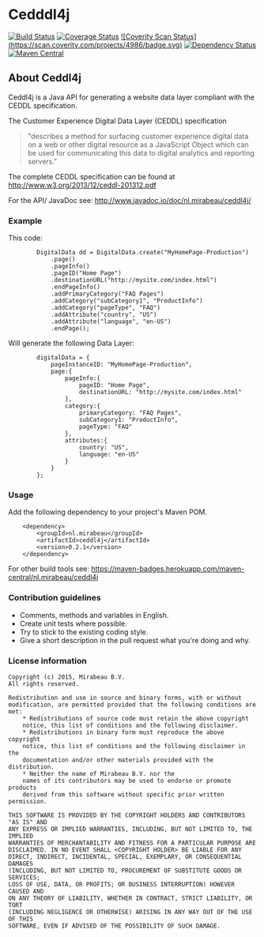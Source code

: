 # Cedddl4j #

[![Build Status](https://travis-ci.org/mirabeau-nl/ceddl4j.svg?branch=master)](https://travis-ci.org/mirabeau-nl/ceddl4j)
[![Coverage Status](https://coveralls.io/repos/mirabeau-nl/ceddl4j/badge.svg)](https://coveralls.io/r/mirabeau-nl/ceddl4j)
[![Coverity Scan Status] (https://scan.coverity.com/projects/4986/badge.svg)](https://scan.coverity.com/projects/4986)
[![Dependency Status](https://www.versioneye.com/user/projects/55579dd1b2ff6d477b00001c/badge.svg?style=flat)](https://www.versioneye.com/user/projects/55579dd1b2ff6d477b00001c)
[![Maven Central](https://maven-badges.herokuapp.com/maven-central/nl.mirabeau/ceddl4j/badge.svg)](https://maven-badges.herokuapp.com/maven-central/nl.mirabeau/ceddl4j)

## About Ceddl4j ##

Ceddl4j is a Java API for generating a website data layer compliant with the CEDDL specification.

The Customer Experience Digital Data Layer (CEDDL) specification 
> "describes a method for surfacing customer experience digital data on a web or other digital resource as a JavaScript Object which can be used for communicating this data to digital analytics and reporting servers."

The complete CEDDL specification can be found at http://www.w3.org/2013/12/ceddl-201312.pdf

For the API/ JavaDoc see: http://www.javadoc.io/doc/nl.mirabeau/ceddl4j/

### Example ###
This code:

            DigitalData dd = DigitalData.create("MyHomePage-Production")
                .page()
                .pageInfo()
                .pageID("Home Page")
                .destinationURL("http://mysite.com/index.html")
                .endPageInfo()
                .addPrimaryCategory("FAQ Pages")
                .addCategory("subCategory1", "ProductInfo")
                .addCategory("pageType", "FAQ")
                .addAttribute("country", "US")
                .addAttribute("language", "en-US")
                .endPage();

Will generate the following Data Layer:
                
            digitalData = {
                pageInstanceID: "MyHomePage-Production",
                page:{
                    pageInfo:{
                        pageID: "Home Page",
                        destinationURL: "http://mysite.com/index.html"
                    },
                    category:{
                        primaryCategory: "FAQ Pages",
                        subCategory1: "ProductInfo",
                        pageType: "FAQ"
                    },
                    attributes:{
                        country: "US",
                        language: "en-US"
                    }
                }
            };
            
            

### Usage ###
Add the following dependency to your project's Maven POM. 

        <dependency>
            <groupId>nl.mirabeau</groupId>
            <artifactId>ceddl4j</artifactId>
            <version>0.2.1</version>
        </dependency>
        
For other build tools see: https://maven-badges.herokuapp.com/maven-central/nl.mirabeau/ceddl4j

### Contribution guidelines ###
* Comments, methods and variables in English.
* Create unit tests where possible.
* Try to stick to the existing coding style.
* Give a short description in the pull request what you're doing and why.

### License information ###

	Copyright (c) 2015, Mirabeau B.V.
	All rights reserved.

	Redistribution and use in source and binary forms, with or without
	modification, are permitted provided that the following conditions are met:
		* Redistributions of source code must retain the above copyright
		notice, this list of conditions and the following disclaimer.
		* Redistributions in binary form must reproduce the above copyright
		notice, this list of conditions and the following disclaimer in the
		documentation and/or other materials provided with the distribution.
		* Neither the name of Mirabeau B.V. nor the
		names of its contributors may be used to endorse or promote products
		derived from this software without specific prior written permission.

	THIS SOFTWARE IS PROVIDED BY THE COPYRIGHT HOLDERS AND CONTRIBUTORS "AS IS" AND
	ANY EXPRESS OR IMPLIED WARRANTIES, INCLUDING, BUT NOT LIMITED TO, THE IMPLIED
	WARRANTIES OF MERCHANTABILITY AND FITNESS FOR A PARTICULAR PURPOSE ARE
	DISCLAIMED. IN NO EVENT SHALL <COPYRIGHT HOLDER> BE LIABLE FOR ANY
	DIRECT, INDIRECT, INCIDENTAL, SPECIAL, EXEMPLARY, OR CONSEQUENTIAL DAMAGES
	(INCLUDING, BUT NOT LIMITED TO, PROCUREMENT OF SUBSTITUTE GOODS OR SERVICES;
	LOSS OF USE, DATA, OR PROFITS; OR BUSINESS INTERRUPTION) HOWEVER CAUSED AND
	ON ANY THEORY OF LIABILITY, WHETHER IN CONTRACT, STRICT LIABILITY, OR TORT
	(INCLUDING NEGLIGENCE OR OTHERWISE) ARISING IN ANY WAY OUT OF THE USE OF THIS
	SOFTWARE, EVEN IF ADVISED OF THE POSSIBILITY OF SUCH DAMAGE.
